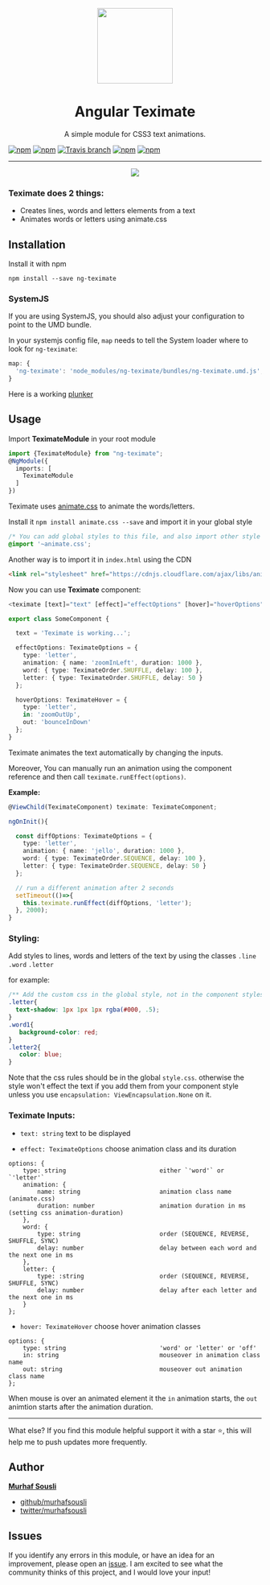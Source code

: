 <p align="center">
  <img height="150px" width="150px" style="text-align: center;" src="https://cdn.rawgit.com/MurhafSousli/ng-teximate/9acbe5dd/assets/logo.svg">
  <h1 align="center">Angular Teximate</h1>
  <p align="center">A simple module for CSS3 text animations.</p>
</p>

[![npm](https://img.shields.io/badge/demo-online-ed1c46.svg)](https://murhafsousli.github.io/ng-teximate)
[![npm](https://img.shields.io/npm/v/ng-teximate.svg?maxAge=2592000?style=plastic)](https://www.npmjs.com/package/ng-teximate) 
[![Travis branch](https://travis-ci.org/MurhafSousli/ng-teximate.svg?branch=master)](https://travis-ci.org/MurhafSousli/ng-teximate) 
[![npm](https://img.shields.io/npm/dt/ng-teximate.svg?maxAge=2592000?style=plastic)](https://www.npmjs.com/package/ng-teximate)
[![npm](https://img.shields.io/npm/l/express.svg?maxAge=2592000)](/LICENSE)

___

<p align="center"><img src="https://cdn.rawgit.com/MurhafSousli/ng-teximate/9acbe5dd/assets/preview.gif" style="max-width:100%;"></a></p>


### Teximate does 2 things:

 - Creates lines, words and letters elements from a text
 - Animates words or letters using animate.css

## Installation

Install it with npm

`npm install --save ng-teximate`

### SystemJS

If you are using SystemJS, you should also adjust your configuration to point to the UMD bundle.

In your systemjs config file, `map` needs to tell the System loader where to look for `ng-teximate`:

```js
map: {
  'ng-teximate': 'node_modules/ng-teximate/bundles/ng-teximate.umd.js',
}
```

Here is a working [plunker](https://plnkr.co/edit/DqQ9mUVcNbAc2vOgGZVy?p=preview)

## Usage

Import **TeximateModule** in your root module

```ts
import {TeximateModule} from "ng-teximate";
@NgModule({
  imports: [
    TeximateModule
  ]
})
```
Teximate uses [animate.css](https://daneden.github.io/animate.css/) to animate the words/letters.

Install it `npm install animate.css --save` and import it in your global style

```css
/* You can add global styles to this file, and also import other style files */
@import '~animate.css';
```

Another way is to import it in `index.html` using the CDN 

```html
<link rel="stylesheet" href="https://cdnjs.cloudflare.com/ajax/libs/animate.css/3.5.2/animate.min.css"/>
```

Now you can use **Teximate** component:

```ts
<teximate [text]="text" [effect]="effectOptions" [hover]="hoverOptions"></teximate>
```

```ts
export class SomeComponent {

  text = 'Teximate is working...';

  effectOptions: TeximateOptions = {
    type: 'letter',
    animation: { name: 'zoomInLeft', duration: 1000 },
    word: { type: TeximateOrder.SHUFFLE, delay: 100 },
    letter: { type: TeximateOrder.SHUFFLE, delay: 50 }
  };

  hoverOptions: TeximateHover = {
    type: 'letter',
    in: 'zoomOutUp',
    out: 'bounceInDown'
  };
}  
```

Teximate animates the text automatically by changing the inputs. 

Moreover, You can manually run an animation using the component reference and then call `teximate.runEffect(options)`.

**Example:**

```ts
@ViewChild(TeximateComponent) teximate: TeximateComponent;

ngOnInit(){

  const diffOptions: TeximateOptions = {
    type: 'letter',
    animation: { name: 'jello', duration: 1000 },
    word: { type: TeximateOrder.SEQUENCE, delay: 100 },
    letter: { type: TeximateOrder.SEQUENCE, delay: 50 }
  };

  // run a different animation after 2 seconds
  setTimeout(()=>{
    this.teximate.runEffect(diffOptions, 'letter');
  }, 2000);
}
```

### Styling:

Add styles to lines, words and letters of the text by using the classes `.line` `.word` `.letter`
 
for example:

```css
/** Add the custom css in the global style, not in the component stylesheet */
.letter{
  text-shadow: 1px 1px 1px rgba(#000, .5);
}
.word1{
   background-color: red;
}
.letter2{
   color: blue;
}
```

Note that the css rules should be in the global `style.css`. otherwise the style won't effect the text if you add them from your component style unless you use `encapsulation: ViewEncapsulation.None` on it.

### Teximate Inputs:


  - `text: string`                        text to be displayed

  - `effect: TeximateOptions`             choose animation class and its duration
 
```
options: {                                
    type: string                          either `'word'` or `'letter'`
    animation: { 
        name: string                      animation class name (animate.css)
        duration: number                  animation duration in ms (setting css animation-duration)
    },
    word: { 
        type: string                      order (SEQUENCE, REVERSE, SHUFFLE, SYNC)
        delay: number                     delay between each word and the next one in ms
    },
    letter: { 
        type: :string                     order (SEQUENCE, REVERSE, SHUFFLE, SYNC)
        delay: number                     delay after each letter and the next one in ms
    }
};
```

 - `hover: TeximateHover`                 choose hover animation classes

```
options: {                                
    type: string                          'word' or 'letter' or 'off'
    in: string                            mouseover in animation class name
    out: string                           mouseover out animation class name
};
```

When mouse is over an animated element it the `in` animation starts, the `out` animtion starts after the animation duration.


 ******
 
What else? If you find this module helpful support it with a star ⭐, this will help me to push updates more frequently.

## Author

 **[Murhaf Sousli](http://murhafsousli.com)**

 - [github/murhafsousli](https://github.com/MurhafSousli)
 - [twitter/murhafsousli](https://twitter.com/MurhafSousli)

## Issues

If you identify any errors in this module, or have an idea for an improvement, please open an [issue](https://github.com/MurhafSousli/ng-teximate/issues). I am excited to see what the community thinks of this project, and I would love your input!
